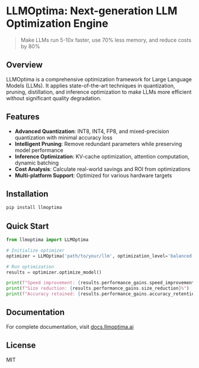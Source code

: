 # LLMOptima: Next-generation LLM Optimization Engine

> Make LLMs run 5-10x faster, use 70% less memory, and reduce costs by 80%

## Overview

LLMOptima is a comprehensive optimization framework for Large Language Models (LLMs). It applies state-of-the-art techniques in quantization, pruning, distillation, and inference optimization to make LLMs more efficient without significant quality degradation.

## Features

- **Advanced Quantization**: INT8, INT4, FP8, and mixed-precision quantization with minimal accuracy loss
- **Intelligent Pruning**: Remove redundant parameters while preserving model performance
- **Inference Optimization**: KV-cache optimization, attention computation, dynamic batching
- **Cost Analysis**: Calculate real-world savings and ROI from optimizations
- **Multi-platform Support**: Optimized for various hardware targets

## Installation

```bash
pip install llmoptima
```

## Quick Start

```python
from llmoptima import LLMOptima

# Initialize optimizer
optimizer = LLMOptima('path/to/your/llm', optimization_level='balanced')

# Run optimization
results = optimizer.optimize_model()

print(f"Speed improvement: {results.performance_gains.speed_improvement}x")
print(f"Size reduction: {results.performance_gains.size_reduction}%")
print(f"Accuracy retained: {results.performance_gains.accuracy_retention}%")
```

## Documentation

For complete documentation, visit [docs.llmoptima.ai](https://docs.llmoptima.ai)

## License

MIT